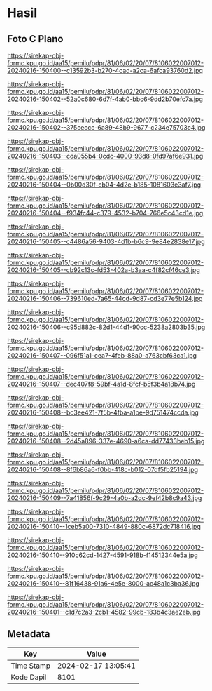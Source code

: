# Hasil

## Foto C Plano

https://sirekap-obj-formc.kpu.go.id/aa15/pemilu/pdpr/81/06/02/20/07/8106022007012-20240216-150400--c13592b3-b270-4cad-a2ca-6afca93760d2.jpg

https://sirekap-obj-formc.kpu.go.id/aa15/pemilu/pdpr/81/06/02/20/07/8106022007012-20240216-150402--52a0c680-6d7f-4ab0-bbc6-9dd2b70efc7a.jpg

https://sirekap-obj-formc.kpu.go.id/aa15/pemilu/pdpr/81/06/02/20/07/8106022007012-20240216-150402--375ceccc-6a89-48b9-9677-c234e75703c4.jpg

https://sirekap-obj-formc.kpu.go.id/aa15/pemilu/pdpr/81/06/02/20/07/8106022007012-20240216-150403--cda055b4-0cdc-4000-93d8-0fd97af6e931.jpg

https://sirekap-obj-formc.kpu.go.id/aa15/pemilu/pdpr/81/06/02/20/07/8106022007012-20240216-150404--0b00d30f-cb04-4d2e-b185-1081603e3af7.jpg

https://sirekap-obj-formc.kpu.go.id/aa15/pemilu/pdpr/81/06/02/20/07/8106022007012-20240216-150404--f934fc44-c379-4532-b704-766e5c43cd1e.jpg

https://sirekap-obj-formc.kpu.go.id/aa15/pemilu/pdpr/81/06/02/20/07/8106022007012-20240216-150405--c4486a56-9403-4d1b-b6c9-9e84e2838e17.jpg

https://sirekap-obj-formc.kpu.go.id/aa15/pemilu/pdpr/81/06/02/20/07/8106022007012-20240216-150405--cb92c13c-fd53-402a-b3aa-c4f82cf46ce3.jpg

https://sirekap-obj-formc.kpu.go.id/aa15/pemilu/pdpr/81/06/02/20/07/8106022007012-20240216-150406--739610ed-7a65-44cd-9d87-cd3e77e5b124.jpg

https://sirekap-obj-formc.kpu.go.id/aa15/pemilu/pdpr/81/06/02/20/07/8106022007012-20240216-150406--c95d882c-82d1-44d1-90cc-5238a2803b35.jpg

https://sirekap-obj-formc.kpu.go.id/aa15/pemilu/pdpr/81/06/02/20/07/8106022007012-20240216-150407--096f51a1-cea7-4feb-88a0-a763cbf63ca1.jpg

https://sirekap-obj-formc.kpu.go.id/aa15/pemilu/pdpr/81/06/02/20/07/8106022007012-20240216-150407--dec407f8-59bf-4a1d-8fcf-b5f3b4a18b74.jpg

https://sirekap-obj-formc.kpu.go.id/aa15/pemilu/pdpr/81/06/02/20/07/8106022007012-20240216-150408--bc3ee421-7f5b-4fba-a1be-9d751474ccda.jpg

https://sirekap-obj-formc.kpu.go.id/aa15/pemilu/pdpr/81/06/02/20/07/8106022007012-20240216-150408--2d45a896-337e-4690-a6ca-dd77433beb15.jpg

https://sirekap-obj-formc.kpu.go.id/aa15/pemilu/pdpr/81/06/02/20/07/8106022007012-20240216-150408--8f6b86a6-f0bb-418c-b012-07df5fb25194.jpg

https://sirekap-obj-formc.kpu.go.id/aa15/pemilu/pdpr/81/06/02/20/07/8106022007012-20240216-150409--7a41856f-9c29-4a0b-a2dc-9ef42b8c9a43.jpg

https://sirekap-obj-formc.kpu.go.id/aa15/pemilu/pdpr/81/06/02/20/07/8106022007012-20240216-150410--1ceb5a00-7310-4849-880c-6872dc718416.jpg

https://sirekap-obj-formc.kpu.go.id/aa15/pemilu/pdpr/81/06/02/20/07/8106022007012-20240216-150410--910c62cd-1427-4591-918b-f14512344e5a.jpg

https://sirekap-obj-formc.kpu.go.id/aa15/pemilu/pdpr/81/06/02/20/07/8106022007012-20240216-150410--81f16438-91a6-4e5e-8000-ac48a1c3ba36.jpg

https://sirekap-obj-formc.kpu.go.id/aa15/pemilu/pdpr/81/06/02/20/07/8106022007012-20240216-150401--c1d7c2a3-2cb1-4582-99cb-183b4c3ae2eb.jpg


## Metadata

| Key        | Value               |
| ---------- | ------------------- |
| Time Stamp | 2024-02-17 13:05:41 |
| Kode Dapil | 8101                |



